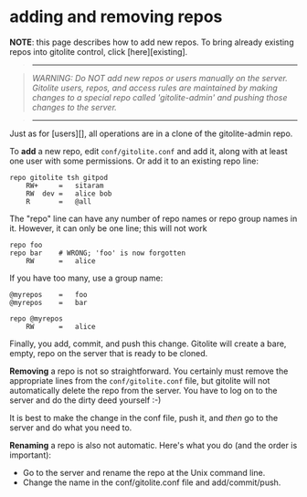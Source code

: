 # adding and removing repos

**NOTE**: this page describes how to add new repos.  To bring already existing
repos into gitolite control, click [here][existing].

>   ----

>   *WARNING: Do NOT add new repos or users manually on the server.  Gitolite
>   users, repos, and access rules are maintained by making changes to a
>   special repo called 'gitolite-admin' and pushing those changes to the
>   server.*

>   ----

Just as for [users][], all operations are in a clone of the gitolite-admin
repo.

To **add** a new repo, edit `conf/gitolite.conf` and add it, along with at
least one user with some permissions.  Or add it to an existing repo line:

    repo gitolite tsh gitpod
        RW+     =   sitaram
        RW  dev =   alice bob
        R       =   @all

The "repo" line can have any number of repo names or repo group names in it.
However, it can only be one line; this will not work

    repo foo
    repo bar    # WRONG; 'foo' is now forgotten
        RW      =   alice

If you have too many, use a group name:

    @myrepos    =   foo
    @myrepos    =   bar

    repo @myrepos
        RW      =   alice

Finally, you add, commit, and push this change.  Gitolite will create a bare,
empty, repo on the server that is ready to be cloned.

**Removing** a repo is not so straightforward.  You certainly must remove the
appropriate lines from the `conf/gitolite.conf` file, but gitolite will not
automatically delete the repo from the server.  You have to log on to the
server and do the dirty deed yourself :-)

It is best to make the change in the conf file, push it, and *then* go to the
server and do what you need to.

**Renaming** a repo is also not automatic.  Here's what you do (and the order
is important):

  * Go to the server and rename the repo at the Unix command line.
  * Change the name in the conf/gitolite.conf file and add/commit/push.
